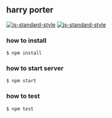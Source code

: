 ## harry porter
[![js-standard-style](https://cdn.rawgit.com/feross/standard/master/badge.svg)](https://github.com/feross/standard)
[![js-standard-style](https://img.shields.io/badge/code%20style-standard-brightgreen.svg)](http://standardjs.com/)
### how to install
```
$ npm install
```
### how to start server
```
$ npm start
```
### how to test
```
$ npm test
```
